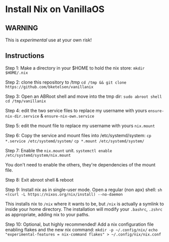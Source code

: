 # Install Nix on VanillaOS

## WARNING
This is *experimental* use at your own risk!

## Instructions

Step 1:
Make a directory in your $HOME to hold the nix store:
`mkdir $HOME/.nix`

Step 2:
clone this repository to /tmp 
`cd /tmp && git clone https://github.com/bketelsen/vanillanix`

Step 3:
Open an ABRoot shell and move into the tmp dir:
`sudo abroot shell`
`cd /tmp/vanillanix`

Step 4:
edit the two service files to replace my username with yours
`ensure-nix-dir.service` & `ensure-nix-own.service`

Step 5:
edit the mount file to replace my username with yours
`nix.mount`

Step 6:
Copy the service and mount files into /etc/systemd/system:
`cp *.service /etc/systemd/system/`
`cp *.mount /etc/systemd/system/`

Step 7:
Enable the `nix.mount` unit.
`systemctl enable /etc/systemd/system/nix.mount`

You don't need to enable the others, they're dependencies of the mount file.

Step 8:
Exit abroot shell & reboot

Step 9:
Install nix as in single-user mode.
Open a regular (non apx) shell:
`sh <(curl -L https://nixos.org/nix/install) --no-daemon`

This installs nix to `/nix` where it wants to be, but `/nix` is actually a symlink to inside your home directory.
The installation will modify your `.bashrc`, `.zshrc` as appropriate, adding nix to your paths.

Step 10: Optional, but highly recommended!
Add a nix configuration file enabling flakes and the new nix command:
`mkdir -p ~/.config/nix/`
`echo "experimental-features = nix-command flakes" > ~/.config/nix/nix.conf`

